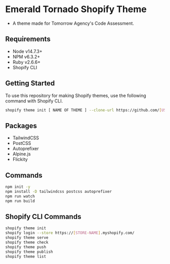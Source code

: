 # Emerald Tornado Shopify Theme

- A theme made for Tomorrow Agency's Code Assessment.

## Requirements

- Node v14.7.3+
- NPM v6.3.2+
- Ruby v2.6.6+
- Shopify CLI

## Getting Started

To use this repository for making Shopify themes, use the following command with Shopify CLI.

```sh
shopify theme init [ NAME OF THEME ] --clone-url https://github.com/[USER]/[REPO]
```

## Packages

- TailwindCSS
- PostCSS
- Autoprefixer
- Alpine.js
- Flickity

## Commands

```sh
npm init -y
npm install -D tailwindcss postcss autoprefixer
npm run watch
npm run build
```

## Shopify CLI Commands

```sh
shopify theme init
shopify login --store https://[STORE-NAME].myshopify.com/
shopify theme serve
shopify theme check
shopify theme push
shopify theme publish
shopify theme list
```
